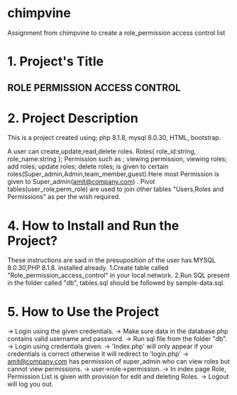 # chimpvine
Assignment from chimpvine to create a role_permission access control list

# 1. Project's Title
## ROLE PERMISSION ACCESS CONTROL

# 2. Project Description
This is a project created using;
php 8.1.8,
mysql 8.0.30,
HTML,
bootstrap.

A user can create,update,read,delete roles.
Roles{
      role_id:string,
      role_name:string
      };
Permission such as ;
  viewing permission,
  viewing roles;
  add roles;
  update roles;
  delete roles;
is given to certain roles(Super_admin,Admin,team_member,guest).Here most 
Permission is given to Super_admin(amit@company.com) .
Pivot tables(user_role,perm_role) are used to join other tables "Users,Roles and Permissions"
as per the wish required.

  


# 4. How to Install and Run the Project?
These instructions are said in the presuposition of the user has MYSQL 8.0.30,PHP 8.1.8. installed already.
1.Create table called "Role_permission_access_control" in your local network.
2.Run SQL present in the folder called "db", tables.sql should be followed by sample-data.sql.



# 5. How to Use the Project
-> Login using the given credentials.
-> Make sure data in the database.php contains valid username and password. 
-> Run sql file from the folder "db".
-> Login using credentials given.
-> 'Index.php' will only appear if your credentials is correct otherwise it will redirect to 'login.php'
-> amit@company.com has permission of super_admin who can view roles but cannot view permissions.
-> user->role->permission.
-> In index page Role, Permission List is given with provision for edit and deleting Roles.
-> Logout will log you out.


